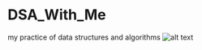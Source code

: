 # DSA_With_Me
my practice of data structures and algorithms
![alt text](https://media.geeksforgeeks.org/wp-content/cdn-uploads/20210104142143/Must-do-coding-amazon-facebook-google-adobe.png)
